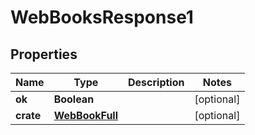 
# WebBooksResponse1

## Properties
Name | Type | Description | Notes
------------ | ------------- | ------------- | -------------
**ok** | **Boolean** |  |  [optional]
**crate** | [**WebBookFull**](WebBookFull.md) |  |  [optional]



